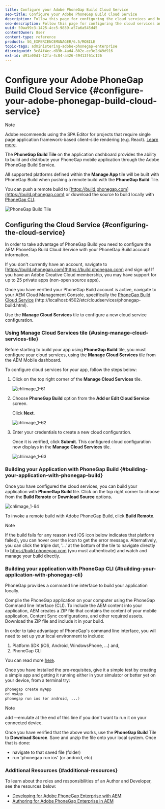 ```yaml
---
title: Configure your Adobe PhoneGap Build Cloud Service
seo-title: Configure your Adobe PhoneGap Build Cloud Service
description: Follow this page for configuring the cloud services and building your application with PhoneGap build.
seo-description: Follow this page for configuring the cloud services and building your application with PhoneGap build.
uuid: 59aa99c3-1425-4cc5-9839-a57a6a545d45
contentOwner: User
content-type: reference
products: SG_EXPERIENCEMANAGER/6.5/MOBILE
topic-tags: administering-adobe-phonegap-enterprise
discoiquuid: 3c84f4ec-d89b-4ad4-802e-ee3e2d49d916
exl-id: d91a00d1-12fa-4c84-a426-49413f61c126
---
```

# Configure your Adobe PhoneGap Build Cloud Service {#configure-your-adobe-phonegap-build-cloud-service}

>[!NOTE]
>
>Adobe recommends using the SPA Editor for projects that require single page application framework-based client-side rendering (e.g. React). [Learn more](/help/sites-developing/spa-overview.md).

The **PhoneGap Build Tile** on the application dashboard provides the ability to build and distribute your PhoneGap mobile application through the Adobe PhoneGap Build Service.

All supported platforms defined within the **Manage App** tile will be built with PhoneGap Build when pushing a remote build with the **PhoneGap Build** Tile.

You can push a remote build to [https://build.phonegap.com](https://build.phonegap.com) or download the source to build locally with [PhoneGap CLI](https://docs.phonegap.com/references/phonegap-cli/).

![PhoneGap Build Tile](assets/chlimage_1-60.png)

## Configuring the Cloud Service {#configuring-the-cloud-service}

In order to take advantage of PhoneGap Build you need to configure the AEM PhoneGap Build Cloud Service with your PhoneGap Build account information.

If you don't currently have an account, navigate to [https://build.phonegap.com](https://build.phonegap.com) and sign up! If you have an Adobe Creative Cloud membership, you may have support for up to 25 private apps (non-open source apps).

Once you have verified your PhoneGap Build account is active, navigate to your AEM Cloud Management Console, specifically the [PhoneGap Build Cloud Service](http://localhost:4502/etc/cloudservices/phonegap-build.html) (http://localhost:4502/etc/cloudservices/phonegap-build.html).

Use the **Manage Cloud Services** tile to configure a new cloud service configuration.

### Using Manage Cloud Services tile {#using-manage-cloud-services-tile}

Before starting to build your app using **PhoneGap Build** tile, you must configure your cloud services, using the **Manage Cloud Services** tile from the AEM Mobile dashboard.

To configure cloud services for your app, follow the steps below:

1. Click on the top right corner of the **Manage Cloud Services** tile.

   ![chlimage_1-61](assets/chlimage_1-61.png)

1. Choose **PhoneGap Build** option from the **Add or Edit Cloud Service** screen.

   Click **Next**.

   ![chlimage_1-62](assets/chlimage_1-62.png)

1. Enter your credentials to create a new cloud configuration.

   Once it is verified, click **Submit**. This configured cloud configuration now displays in the **Manage Cloud Services** tile.

   ![chlimage_1-63](assets/chlimage_1-63.png)

### Building your Application with PhoneGap Build {#building-your-application-with-phonegap-build}

Once you have configured the cloud services, you can build your application with **PhoneGap Build** tile. Click on the top right corner to choose from the **Build Remote** or **Download Source** options.

![chlimage_1-64](assets/chlimage_1-64.png)

To invoke a remote build with Adobe PhoneGap Build, click **Build Remote**.

>[!NOTE]
>
>If the build fails for any reason (red iOS icon below indicates that platform failed), you can hover over the icon to get the error message. Alternatively, you can click the triple dot, '...' at the bottom of the tile to navigate directly to https://build.phonegap.com (you must authenticate) and watch and manage your build directly.

### Building your application with PhoneGap CLI {#building-your-application-with-phonegap-cli}

PhoneGap provides a command line interface to build your application locally.

Compile the PhoneGap application on your computer using the PhoneGap Command line Interface (CLI). To include the AEM content into your application, AEM creates a ZIP file that contains the content of your mobile application, Content Sync configurations, and other required assets. Download the ZIP file and include it in your build.

In order to take advantage of PhoneGap's command line interface, you will need to set up your local environment to include:

1. Platform SDK (iOS, Android, WindowsPhone, ...) and,
1. PhoneGap CLI

You can read more [here](https://docs.phonegap.com/references/phonegap-cli/).

Once you have installed the pre-requisites, give it a simple test by creating a simple app and getting it running either in your simulator or better yet on your device, from a terminal try:

```xml
phonegap create myApp
cd myApp
phonegap run ios (or android, ...)
```

>[!NOTE]
>
>add --emulate at the end of this line if you don't want to run it on your connected device.

Once you have verified that the above works, use the **PhoneGap Build** Tile to **Download Source**. Save and unzip the file onto your local system. Once that is done:

* navigate to that saved file (folder)
* run 'phonegap run ios' (or android, etc)

### Additional Resources {#additional-resources}

To learn about the roles and responsibilities of an Author and Developer, see the resources below:

* [Developing for Adobe PhoneGap Enterprise with AEM](/help/mobile/developing-in-phonegap.md)
* [Authoring for Adobe PhoneGap Enterprise in AEM](/help/mobile/phonegap.md)
